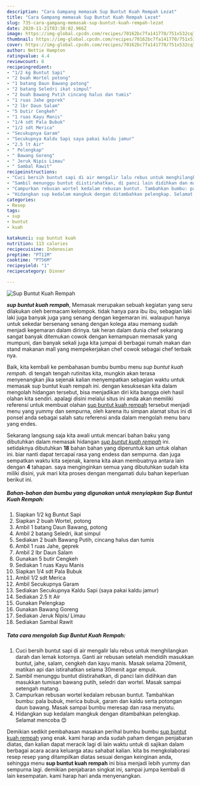```yaml
---
description: "Cara Gampang memasak Sup Buntut Kuah Rempah Lezat"
title: "Cara Gampang memasak Sup Buntut Kuah Rempah Lezat"
slug: 735-cara-gampang-memasak-sup-buntut-kuah-rempah-lezat
date: 2020-11-21T03:38:02.966Z
image: https://img-global.cpcdn.com/recipes/70162bc7fa141770/751x532cq70/sup-buntut-kuah-rempah-foto-resep-utama.jpg
thumbnail: https://img-global.cpcdn.com/recipes/70162bc7fa141770/751x532cq70/sup-buntut-kuah-rempah-foto-resep-utama.jpg
cover: https://img-global.cpcdn.com/recipes/70162bc7fa141770/751x532cq70/sup-buntut-kuah-rempah-foto-resep-utama.jpg
author: Nettie Hampton
ratingvalue: 4.4
reviewcount: 8
recipeingredient:
- "1/2 kg Buntut Sapi"
- "2 buah Wortel potong"
- "1 batang Daun Bawang potong"
- "2 batang Seledri ikat simpul"
- "2 buah Bawang Putih cincang halus dan tumis"
- "1 ruas Jahe geprek"
- "2 lbr Daun Salam"
- "5 butir Cengkeh"
- "1 ruas Kayu Manis"
- "1/4 sdt Pala Bubuk"
- "1/2 sdt Merica"
- "Secukupnya Garam"
- "Secukupnya Kaldu Sapi saya pakai kaldu jamur"
- "2.5 lt Air"
- " Pelengkap"
- " Bawang Goreng"
- " Jeruk Nipis Limau"
- " Sambal Rawit"
recipeinstructions:
- "Cuci bersih buntut sapi di air mengalir lalu rebus untuk menghilangkan darah dan lemak kotornya. Ganti air rebusan setelah mendidih masukkan buntut, jahe, salam, cengkeh dan kayu manis. Masak selama 20menit, matikan api dan istirahatkan selama 30menit agar empuk."
- "Sambil menunggu buntut diistirahatkan, di panci lain didihkan dan masukkan tumisan bawang putih, seledri dan wortel. Masak sampai setengah matang."
- "Campurkan rebusan wortel kedalam rebusan buntut. Tambahkan bumbu: pala bubuk, merica bubuk, garam dan kaldu serta potongan daun bawang. Masak sampai bumbu meresap dan rasa menyatu."
- "Hidangkan sup kedalam mangkuk dengan ditambahkan pelengkap. Selamat mencoba 😊"
categories:
- Resep
tags:
- sup
- buntut
- kuah

katakunci: sup buntut kuah 
nutrition: 113 calories
recipecuisine: Indonesian
preptime: "PT11M"
cooktime: "PT56M"
recipeyield: "1"
recipecategory: Dinner

---
```



![Sup Buntut Kuah Rempah](https://img-global.cpcdn.com/recipes/70162bc7fa141770/751x532cq70/sup-buntut-kuah-rempah-foto-resep-utama.jpg)

<b><i>sup buntut kuah rempah</i></b>, Memasak merupakan sebuah kegiatan yang seru dilakukan oleh bermacam kelompok. tidak hanya para ibu ibu, sebagian laki laki juga banyak juga yang senang dengan kegemaran ini. walaupun hanya untuk sekedar bersenang senang dengan kolega atau memang sudah menjadi kegemaran dalam dirinya. tak heran dalam dunia chef sekarang sangat banyak ditemukan cowok dengan kemampuan memasak yang mumpuni, dan banyak sekali juga kita jumpai di berbagai rumah makan dan stand makanan mall yang mempekerjakan chef cowok sebagai chef terbaik nya.

Baik, kita kembali ke pembahasan bumbu bumbu menu <i>sup buntut kuah rempah</i>. di tengah tengah rutinitas kita, mungkin akan terasa menyenangkan jika sejenak kalian menyempatkan sebagian waktu untuk memasak sup buntut kuah rempah ini. dengan kesuksesan kita dalam mengolah hidangan tersebut, bisa menjadikan diri kita bangga oleh hasil olahan kita sendiri. apalagi disini melalui situs ini anda akan memiliki referensi untuk membuat olahan <u>sup buntut kuah rempah</u> tersebut menjadi menu yang yummy dan sempurna, oleh karena itu simpan alamat situs ini di ponsel anda sebagai salah satu referensi anda dalam mengolah menu baru yang endes.




Sekarang langsung saja kita awali untuk mencari bahan baku yang dibutuhkan dalam memasak hidangan <u><i>sup buntut kuah rempah</i></u> ini. setidaknya dibutuhkan <b>18</b> bahan bahan yang diperuntuk kan untuk olahan ini. biar nanti dapat tercapai rasa yang endess dan sempurna. dan juga sempatkan waktu kita sejenak, karena kita akan membuatnya antara lain dengan <b>4</b> tahapan. saya menginginkan semua yang dibutuhkan sudah kita miliki disini, yuk mari kita proses dengan mengamati dulu bahan keperluan berikut ini.

<!--inarticleads1-->

##### Bahan-bahan dan bumbu yang digunakan untuk menyiapkan Sup Buntut Kuah Rempah:

1. Siapkan 1/2 kg Buntut Sapi
1. Siapkan 2 buah Wortel, potong
1. Ambil 1 batang Daun Bawang, potong
1. Ambil 2 batang Seledri, ikat simpul
1. Sediakan 2 buah Bawang Putih, cincang halus dan tumis
1. Ambil 1 ruas Jahe, geprek
1. Ambil 2 lbr Daun Salam
1. Gunakan 5 butir Cengkeh
1. Sediakan 1 ruas Kayu Manis
1. Siapkan 1/4 sdt Pala Bubuk
1. Ambil 1/2 sdt Merica
1. Ambil Secukupnya Garam
1. Sediakan Secukupnya Kaldu Sapi (saya pakai kaldu jamur)
1. Sediakan 2.5 lt Air
1. Gunakan  Pelengkap
1. Gunakan  Bawang Goreng
1. Sediakan  Jeruk Nipis/ Limau
1. Sediakan  Sambal Rawit




<!--inarticleads2-->

##### Tata cara mengolah Sup Buntut Kuah Rempah:

1. Cuci bersih buntut sapi di air mengalir lalu rebus untuk menghilangkan darah dan lemak kotornya. Ganti air rebusan setelah mendidih masukkan buntut, jahe, salam, cengkeh dan kayu manis. Masak selama 20menit, matikan api dan istirahatkan selama 30menit agar empuk.
1. Sambil menunggu buntut diistirahatkan, di panci lain didihkan dan masukkan tumisan bawang putih, seledri dan wortel. Masak sampai setengah matang.
1. Campurkan rebusan wortel kedalam rebusan buntut. Tambahkan bumbu: pala bubuk, merica bubuk, garam dan kaldu serta potongan daun bawang. Masak sampai bumbu meresap dan rasa menyatu.
1. Hidangkan sup kedalam mangkuk dengan ditambahkan pelengkap. Selamat mencoba 😊




Demikian sedikit pembahasan masakan perihal bumbu bumbu <u>sup buntut kuah rempah</u> yang enak. kami harap anda sudah paham dengan penjabaran diatas, dan kalian dapat meracik lagi di lain waktu untuk di sajikan dalam berbagai acara acara keluarga atau sahabat kalian. kita bs mengkolaborasi resep resep yang ditampilkan diatas sesuai dengan keinginan anda, sehingga menu <b>sup buntut kuah rempah</b> ini bisa menjadi lebih yummy dan sempurna lagi. demikian penjabaran singkat ini, sampai jumpa kembali di lain kesempatan. kami harap hari anda menyenangkan.
